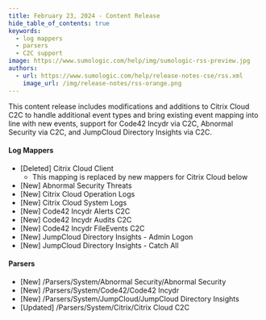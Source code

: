 ```yaml
---
title: February 23, 2024 - Content Release
hide_table_of_contents: true
keywords:
  - log mappers
  - parsers
  - C2C support
image: https://www.sumologic.com/help/img/sumologic-rss-preview.jpg
authors:
  - url: https://www.sumologic.com/help/release-notes-cse/rss.xml
    image_url: /img/release-notes/rss-orange.png
---
```


This content release includes modifications and additions to Citrix Cloud C2C to handle additional event types and bring existing event mapping into line with new events, support for Code42 Incydr via C2C, Abnormal Security via C2C, and JumpCloud Directory Insights via C2C.

#### Log Mappers

* [Deleted] Citrix Cloud Client 
  * This mapping is replaced by new mappers for Citrix Cloud below
* [New] Abnormal Security Threats
* [New] Citrix Cloud Operation Logs
* [New] Citrix Cloud System Logs
* [New] Code42 Incydr Alerts C2C
* [New] Code42 Incydr Audits C2C
* [New] Code42 Incydr FileEvents C2C
* [New] JumpCloud Directory Insights - Admin Logon
* [New] JumpCloud Directory Insights - Catch All

#### Parsers

* [New] /Parsers/System/Abnormal Security/Abnormal Security
* [New] /Parsers/System/Code42/Code42 Incydr
* [New] /Parsers/System/JumpCloud/JumpCloud Directory Insights
* [Updated] /Parsers/System/Citrix/Citrix Cloud C2C
